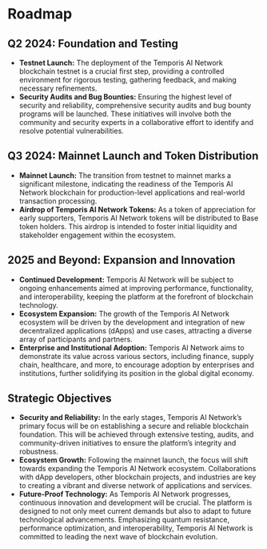 # Roadmap

## Q2 2024: Foundation and Testing

- **Testnet Launch:** The deployment of the Temporis AI Network blockchain testnet is a crucial first step, providing a controlled environment for rigorous testing, gathering feedback, and making necessary refinements.
- **Security Audits and Bug Bounties:** Ensuring the highest level of security and reliability, comprehensive security audits and bug bounty programs will be launched. These initiatives will involve both the community and security experts in a collaborative effort to identify and resolve potential vulnerabilities.

## Q3 2024: Mainnet Launch and Token Distribution

- **Mainnet Launch:** The transition from testnet to mainnet marks a significant milestone, indicating the readiness of the Temporis AI Network blockchain for production-level applications and real-world transaction processing.
- **Airdrop of Temporis AI Network Tokens:** As a token of appreciation for early supporters, Temporis AI Network tokens will be distributed to Base token holders. This airdrop is intended to foster initial liquidity and stakeholder engagement within the ecosystem.

## 2025 and Beyond: Expansion and Innovation

- **Continued Development:** Temporis AI Network will be subject to ongoing enhancements aimed at improving performance, functionality, and interoperability, keeping the platform at the forefront of blockchain technology.
- **Ecosystem Expansion:** The growth of the Temporis AI Network ecosystem will be driven by the development and integration of new decentralized applications (dApps) and use cases, attracting a diverse array of participants and partners.
- **Enterprise and Institutional Adoption:** Temporis AI Network aims to demonstrate its value across various sectors, including finance, supply chain, healthcare, and more, to encourage adoption by enterprises and institutions, further solidifying its position in the global digital economy.

## Strategic Objectives

- **Security and Reliability:** In the early stages, Temporis AI Network’s primary focus will be on establishing a secure and reliable blockchain foundation. This will be achieved through extensive testing, audits, and community-driven initiatives to ensure the platform’s integrity and robustness.
- **Ecosystem Growth:** Following the mainnet launch, the focus will shift towards expanding the Temporis AI Network ecosystem. Collaborations with dApp developers, other blockchain projects, and industries are key to creating a vibrant and diverse network of applications and services.
- **Future-Proof Technology:** As Temporis AI Network progresses, continuous innovation and development will be crucial. The platform is designed to not only meet current demands but also to adapt to future technological advancements. Emphasizing quantum resistance, performance optimization, and interoperability, Temporis AI Network is committed to leading the next wave of blockchain evolution.
